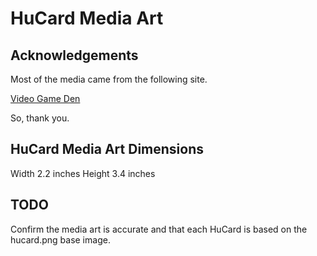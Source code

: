 # HuCard Media Art

## Acknowledgements
Most of the media came from the following site.

[Video Game Den](http://www.videogameden.com/article.htm?list?hu_us)

So, thank you.

## HuCard Media Art Dimensions

Width  2.2 inches
Height 3.4 inches

## TODO
Confirm the media art is accurate and that each HuCard is based on the hucard.png base image.
